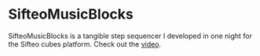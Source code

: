 SifteoMusicBlocks
=================

SifteoMusicBlocks is a tangible step sequencer I developed in one night for the Sifteo cubes platform. Check out the [video](https://www.youtube.com/watch?v=WTqPb8SzkMw).
